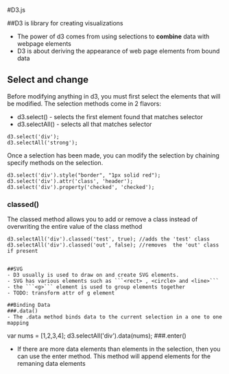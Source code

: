 #D3.js

##D3 is  library for creating visualizations
- The power of d3 comes from using selections to **combine** data with webpage elements
- D3 is about deriving the appearance of web page elements from bound data

## Select and change
Before modifying anything in d3, you must first select the elements that will be modified. The selection methods come in 2 flavors:
- d3.select() - selects the first element found that matches selector
- d3.selectAll() - selects all that matches selector
```
d3.select('div');
d3.selectAll('strong');
```

Once a selection has been made, you can modify the selection by chaining specify methods on the selection.
```
d3.select('div').style("border", "1px solid red");
d3.select('div').attr('class', 'header');
d3.select('div').property('checked', 'checked');
```

### classed()
The classed method allows you to add or remove a class instead of overwriting the entire value of the class method
```
d3.selectAll('div').classed('test', true); //adds the 'test' class
d3.selectAll('div').classed('out', false); //removes  the 'out' class if present


##SVG
- D3 usually is used to draw on and create SVG elements.
- SVG has various elements such as ```<rect> , <circle> and <line>```
- the ```<g>``` element is used to group elements together
- TODO: transform attr of g element

##Binding Data
###.data()
- The .data method binds data to the current selection in a one to one mapping
```
var nums = [1,2,3,4];
d3.selectAll('div').data(nums);
###.enter()
- If there are more data elements than elements in the selection, then you can use the enter method. This method will append elements for the remaning data elements
```
```
